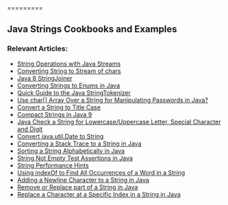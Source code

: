 =========

## Java Strings Cookbooks and Examples

### Relevant Articles:
- [String Operations with Java Streams](https://www.baeldung.com/java-stream-operations-on-strings)
- [Converting String to Stream of chars](https://www.baeldung.com/java-string-to-stream)
- [Java 8 StringJoiner](https://www.baeldung.com/java-string-joiner)
- [Converting Strings to Enums in Java](https://www.baeldung.com/java-string-to-enum)
- [Quick Guide to the Java StringTokenizer](https://www.baeldung.com/java-stringtokenizer)
- [Use char[] Array Over a String for Manipulating Passwords in Java?](https://www.baeldung.com/java-storing-passwords)
- [Convert a String to Title Case](https://www.baeldung.com/java-string-title-case)
- [Compact Strings in Java 9](https://www.baeldung.com/java-9-compact-string)
- [Java Check a String for Lowercase/Uppercase Letter, Special Character and Digit](https://www.baeldung.com/java-lowercase-uppercase-special-character-digit-regex)
- [Convert java.util.Date to String](https://www.baeldung.com/java-util-date-to-string)
- [Converting a Stack Trace to a String in Java](https://www.baeldung.com/java-stacktrace-to-string)
- [Sorting a String Alphabetically in Java](https://www.baeldung.com/java-sort-string-alphabetically)
- [String Not Empty Test Assertions in Java](https://www.baeldung.com/java-assert-string-not-empty)
- [String Performance Hints](https://www.baeldung.com/java-string-performance)
- [Using indexOf to Find All Occurrences of a Word in a String](https://www.baeldung.com/java-indexOf-find-string-occurrences)
- [Adding a Newline Character to a String in Java](https://www.baeldung.com/java-string-newline)
- [Remove or Replace part of a String in Java](https://www.baeldung.com/java-remove-replace-string-part)
- [Replace a Character at a Specific Index in a String in Java](https://www.baeldung.com/java-replace-character-at-index)
